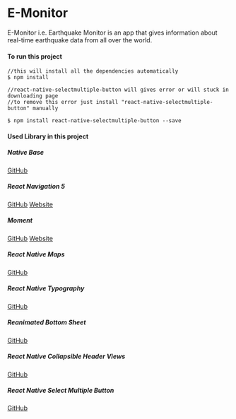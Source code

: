 # E-Monitor
E-Monitor i.e. Earthquake Monitor is an app that gives information about real-time earthquake data from all over the world.

#### To run this project
```
//this will install all the dependencies automatically
$ npm install

//react-native-selectmultiple-button will gives error or will stuck in downloading page
//to remove this error just install "react-native-selectmultiple-button" manually

$ npm install react-native-selectmultiple-button --save
```

#### Used Library in this project

##### Native Base
[GitHub](https://github.com/GeekyAnts/NativeBase)

##### React Navigation 5
[GitHub](https://github.com/react-navigation)
[Website](https://reactnavigation.org/)

##### Moment
[GitHub](https://github.com/moment/moment)
[Website](https://momentjs.com/)

##### React Native Maps
[GitHub](https://github.com/react-native-community/react-native-maps)

##### React Native Typography
[GitHub](https://github.com/hectahertz/react-native-typography)

##### Reanimated Bottom Sheet
[GitHub](https://github.com/osdnk/react-native-reanimated-bottom-sheet)

##### React Native Collapsible Header Views
[GitHub](https://github.com/iyegoroff/react-native-collapsible-header-views)

##### React Native Select Multiple Button
[GitHub](https://github.com/danceyoung/react-native-selectmultiple-button)



